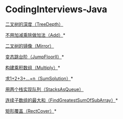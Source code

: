 # CodingInterviews-Java

[二叉树的深度（TreeDepth）](https://www.nowcoder.com/practice/435fb86331474282a3499955f0a41e8b)

[不用加减乘除做加法（Add）](https://www.nowcoder.com/practice/59ac416b4b944300b617d4f7f111b215)*

[二叉树的镜像（Mirror）](https://www.nowcoder.com/practice/564f4c26aa584921bc75623e48ca3011)

[变态跳台阶（JumpFloorII）](https://www.nowcoder.com/practice/22243d016f6b47f2a6928b4313c85387)*

[构建乘积数组（Multiply）](https://www.nowcoder.com/practice/94a4d381a68b47b7a8bed86f2975db46)*

[求1+2+3+...+n（SumSolution）](https://www.nowcoder.com/practice/7a0da8fc483247ff8800059e12d7caf1)*

[用两个栈实现队列（StacksAsQueue）](https://www.nowcoder.com/practice/54275ddae22f475981afa2244dd448c6)

[连续子数组的最大和（FindGreatestSumOfSubArray）](https://www.nowcoder.com/practice/459bd355da1549fa8a49e350bf3df484)*

[矩形覆盖（RectCover）](https://www.nowcoder.com/practice/72a5a919508a4251859fb2cfb987a0e6)*